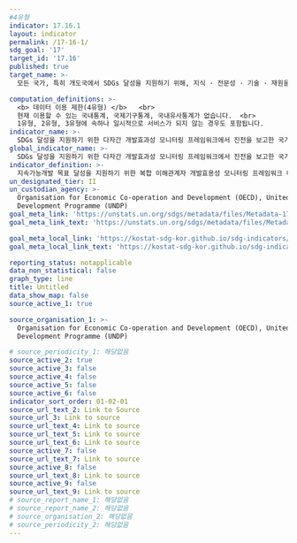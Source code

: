 ```yaml
---
#4유형
indicator: 17.16.1
layout: indicator
permalink: /17-16-1/
sdg_goal: '17'
target_id: '17.16'
published: true
target_name: >-
  모든 국가, 특히 개도국에서 SDGs 달성을 지원하기 위해, 지식 · 전문성 · 기술 · 재원을 동원 공유하는 다양한 이해당사자간 파트너십에 의해 보완되는 지속가능발전을 위한 글로벌 파트너십 강화

computation_definitions: >-
  <b> 데이터 이용 제한(4유형) </b>   <br>
  현재 이용할 수 있는 국내통계, 국제기구통계, 국내유사통계가 없습니다.  <br> 
  1유형, 2유형, 3유형에 속하나 일시적으로 서비스가 되지 않는 경우도 포함됩니다.
indicator_name: >-
  SDGs 달성을 지원하기 위한 다자간 개발효과성 모니터링 프레임워크에서 진전을 보고한 국가 수
global_indicator_name: >-
  SDGs 달성을 지원하기 위한 다자간 개발효과성 모니터링 프레임워크에서 진전을 보고한 국가 수
indicator_definition: >-
  지속가능개발 목표 달성을 지원하기 위한 복합 이해관계자 개발효용성 모니터링 프레임워크 내에서의 진전을 보고하는 국가의 수로, “복합 이해관계자 개발효용성 모니터링 프레임워크”는 효과적인 개발 협력을 추적하는 모니터링 프레임워크임
un_designated_tier: II
un_custodian_agency: >-
  Organisation for Economic Co-operation and Development (OECD), United Nations
  Development Programme (UNDP)
goal_meta_link: 'https://unstats.un.org/sdgs/metadata/files/Metadata-17-16-01.pdf'
goal_meta_link_text: 'https://unstats.un.org/sdgs/metadata/files/Metadata-17-16-01.pdf'

goal_meta_local_link: 'https://kostat-sdg-kor.github.io/sdg-indicators/public/data/Metadata-17-16-01_KOR.pdf'
goal_meta_local_link_text: 'https://kostat-sdg-kor.github.io/sdg-indicators/public/data/Metadata-17-16-01_KOR.pdf'

reporting_status: notapplicable
data_non_statistical: false
graph_type: line
title: Untitled
data_show_map: false
source_active_1: true

source_organisation_1: >-
  Organisation for Economic Co-operation and Development (OECD), United Nations
  Development Programme (UNDP)

# source_periodicity_1: 해당없음
source_active_2: true
source_active_3: false
source_active_4: false
source_active_5: false
source_active_6: false
indicator_sort_order: 01-02-01
source_url_text_2: Link to Source
source_url_3: Link to source
source_url_text_4: Link to source
source_url_text_5: Link to source
source_url_text_6: Link to source
source_active_7: false
source_url_text_7: Link to source
source_active_8: false
source_url_text_8: Link to source
source_active_9: false
source_url_text_9: Link to source
# source_report_name_1: 해당없음
# source_report_name_2: 해당없음
# source_organisation_2: 해당없음
# source_periodicity_2: 해당없음
---
```

